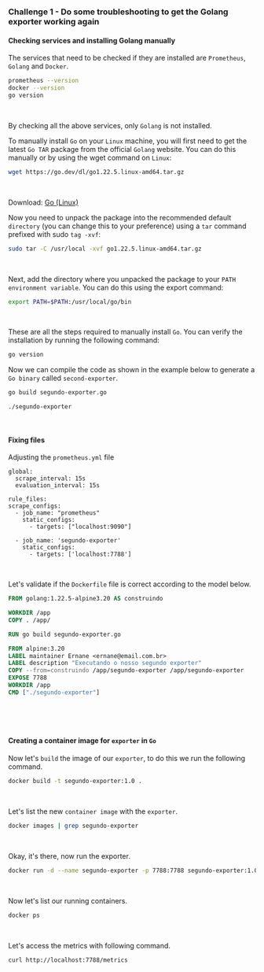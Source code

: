 ### Challenge 1 - Do some troubleshooting to get the Golang exporter working again

#### Checking services and installing Golang manually

The services that need to be checked if they are installed are `Prometheus`, `Golang` and `Docker`.

```BASH
prometheus --version
docker --version
go version
```

&nbsp;

By checking all the above services, only `Golang` is not installed.

To manually install `Go` on your `Linux` machine, you will first need to get the latest `Go TAR` package from the official `Golang` website. You can do this manually or by using the wget command on `Linux`:

```BASH
wget https://go.dev/dl/go1.22.5.linux-amd64.tar.gz
```

&nbsp;

Download: [Go (Linux)](https://go.dev/dl/)

Now you need to unpack the package into the recommended default `directory` (you can change this to your preference) using a `tar` command prefixed with sudo `tag -xvf`:

```BASH
sudo tar -C /usr/local -xvf go1.22.5.linux-amd64.tar.gz
```

&nbsp;

Next, add the directory where you unpacked the package to your `PATH environment variable`. You can do this using the export command:

```BASH
export PATH=$PATH:/usr/local/go/bin
```

&nbsp;

These are all the steps required to manually install `Go`. You can verify the installation by running the following command:

```BASH
go version
```

Now we can compile the code as shown in the example below to generate a `Go binary` called `second-exporter`.

```BASH
go build segundo-exporter.go
```

```BASH
./segundo-exporter
```

&nbsp;
&nbsp;

#### Fixing files

Adjusting the `prometheus.yml` file

```YML
global:
  scrape_interval: 15s
  evaluation_interval: 15s

rule_files:
scrape_configs:
  - job_name: "prometheus"
    static_configs:
      - targets: ["localhost:9090"]
  
  - job_name: 'segundo-exporter'
    static_configs:
      - targets: ['localhost:7788']
```

&nbsp;

Let's validate if the `Dockerfile` file is correct according to the model below.

```DOCKERFILE
FROM golang:1.22.5-alpine3.20 AS construindo

WORKDIR /app
COPY . /app/

RUN go build segundo-exporter.go

FROM alpine:3.20
LABEL maintainer Ernane <ernane@email.com.br>
LABEL description "Executando o nosso segundo exporter"
COPY --from=construindo /app/segundo-exporter /app/segundo-exporter
EXPOSE 7788
WORKDIR /app
CMD ["./segundo-exporter"]
```

&nbsp;



&nbsp;
&nbsp;

#### Creating a container image for `exporter` in `Go`

Now let's `build` the image of our `exporter`, to do this we run the following command.

```BASH
docker build -t segundo-exporter:1.0 .
```

&nbsp;

Let's list the new `container image` with the `exporter`.

```BASH
docker images | grep segundo-exporter
```

&nbsp;

Okay, it's there, now run the exporter.

```BASH
docker run -d --name segundo-exporter -p 7788:7788 segundo-exporter:1.0
```

&nbsp;

Now let's list our running containers.

```BASH
docker ps
```

&nbsp;

Let's access the metrics with following command.

```BASH
curl http://localhost:7788/metrics
```